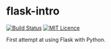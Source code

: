 # flask-intro

[![Build Status](https://travis-ci.org/kalyons11/flask-intro.svg?branch=master)](https://travis-ci.org/kalyons11/flask-intro) [![MIT Licence](https://badges.frapsoft.com/os/mit/mit.svg?v=103)](https://opensource.org/licenses/mit-license.php)

First attempt at using Flask with Python.
